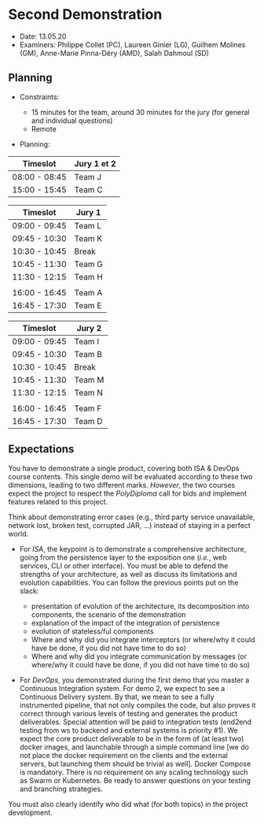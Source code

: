 # Second Demonstration

  * Date: 13.05.20
  * Examiners: Philippe Collet (PC), Laureen Ginier (LG), Guilhem Molines (GM), Anne-Marie Pinna-Déry (AMD), Salah Dahmoul (SD)

## Planning

  * Constraints: 
    * 15 minutes for the team, around 30 minutes for the jury (for general and individual questions)
    * Remote

  * Planning:
  
| Timeslot      | Jury 1  et 2 | 
|---------------|--------------|
| 08:00 - 08:45 | Team  J      |
| 15:00 - 15:45 | Team  C      |

| Timeslot      | Jury 1  | 
|---------------|---------| 
| 09:00 - 09:45 | Team  L | 
| 09:45 - 10:30 | Team  K |
| 10:30 - 10:45 | Break   | 
| 10:45 - 11:30 | Team  G | 
| 11:30 - 12:15 | Team  H |
|               |         |
| 16:00 - 16:45 | Team  A |
| 16:45 - 17:30 | Team  E |

| Timeslot      | Jury 2  | 
|---------------|---------|
| 09:00 - 09:45 | Team  I | 
| 09:45 - 10:30 | Team  B |  
| 10:30 - 10:45 | Break   | 
| 10:45 - 11:30 | Team  M | 
| 11:30 - 12:15 | Team  N | 
|               |         |
| 16:00 - 16:45 | Team  F |
| 16:45 - 17:30 | Team  D |


## Expectations

You have to demonstrate a single product, covering both ISA & DevOps course contents. This single demo will be evaluated according to these two dimensions, leading to two different marks. *However*, the two courses expect the project to respect the _PolyDiploma_ call for bids and implement features related to this project.

Think about demonstrating error cases (e.g., third party service unavailable, network lost, broken test, corrupted JAR, ...) instead of staying in a perfect world. 

  * For *ISA*, the keypoint is to demonstrate a comprehensive architecture, going from the persistence layer to the exposition one (_i.e._, web services, CLI or other interface). You must be able to defend the strengths of your architecture, as well as discuss its limitations and evolution capabilities. You can follow the previous points put on the slack:
     * presentation of evolution of the architecture, its decomposition into components, the scenario of the demonstration
     * explanation of the impact of the integration of persistence
     * evolution of stateless/ful components
     * Where and why did you integrate interceptors (or where/why it could have be done, if you did not have time to do so)
     * Where and why did you integrate communication by messages (or where/why it could have be done, if you did not have time to do so)
    
  * For *DevOps*, you demonstrated during the first demo that you master a Continuous Integration system. For demo 2, we expect to see a Continuous Delivery system. By that, we mean to see a fully instrumented pipeline, that not only compiles the code, but also proves it correct through various levels of testing and generates the product deliverables. Special attention will be paid to integration tests (end2end testing from ws to backend and external systems is priority #1). We expect the core product deliverable to be in the form of (at least two) docker images, and launchable through a simple command line [we do not place the docker requirement on the clients and the external servers, but launching them should be trivial as well]. Docker Compose is mandatory. There is no requirement on any scaling technology such as Swarm or Kubernetes. Be ready to answer questions on your testing and branching strategies.

You must also clearly identify who did what (for both topics) in the project development.
